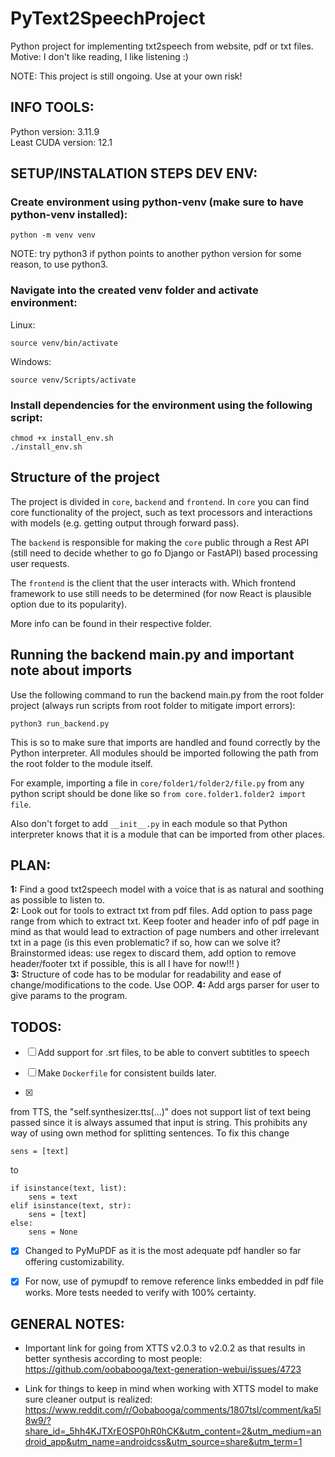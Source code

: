 # PyText2SpeechProject
Python project for implementing txt2speech from website, pdf or txt files. Motive: I don't like reading, I like listening :)

NOTE: This project is still ongoing. Use at your own risk!

## INFO TOOLS:  

Python version: 3.11.9  
Least CUDA version: 12.1   
 
## SETUP/INSTALATION STEPS DEV ENV:    

### Create environment using python-venv (make sure to have python-venv installed):
```
python -m venv venv
```

NOTE: try python3 if python points to another python version for some reason, to use python3.

### Navigate into the created venv folder and activate environment:
Linux:  
```
source venv/bin/activate
```

Windows:
```
source venv/Scripts/activate
```

### Install dependencies for the environment using the following script:
```
chmod +x install_env.sh
./install_env.sh
```

## Structure of the project  
The project is divided in `core`, `backend` and `frontend`. In `core` you can find core functionality of the project, such as text processors and interactions with models (e.g. getting output through forward pass).  

The `backend` is responsible for making the `core` public through a Rest API (still need to decide whether to go fo Django or FastAPI) based processing user requests.  

The `frontend` is the client that the user interacts with. Which frontend framework to use still needs to be determined (for now React is plausible option due to its popularity). 

More info can be found in their respective folder.

## Running the backend main.py and important note about imports  
Use the following command to run the backend main.py from the root folder project (always run scripts from root folder to mitigate import errors):
```
python3 run_backend.py
```  

This is so to make sure that imports are handled and found correctly by the Python interpreter. All modules should be imported following the path from the root folder to the module itself.  

For example, importing a file in `core/folder1/folder2/file.py` from any python script should be done like so `from core.folder1.folder2 import file`.  

Also don't forget to add `__init__.py` in each module so that Python interpreter knows that it is a module that can be imported from other places.

## PLAN:  
**1:** Find a good txt2speech model with a voice that is as natural and soothing as possible to listen to.  
**2:** Look out for tools to extract txt from pdf files. Add option to pass page range from which to extract txt. Keep footer and header info of pdf page in mind as that would lead to extraction of page numbers and other irrelevant txt in a page (is this even problematic? if so, how can we solve it? Brainstormed ideas: use regex to discard them, add option to remove header/footer txt if possible, this is all I have for now!!! )  
**3:** Structure of code has to be modular for readability and ease of change/modifications to the code. Use OOP. 
**4:** Add args parser for user to give params to the program.

## TODOS:  

- [ ] Add support for .srt files, to be able to convert subtitles to speech 

- [ ] Make `Dockerfile` for consistent builds later. 
 
- [x]  
from TTS, the "self.synthesizer.tts(...)" does not support list of text being passed since it is always assumed that input is string. This prohibits any way of using
own method for splitting sentences. To fix this change 
```
sens = [text]
```
to
```
if isinstance(text, list):
    sens = text
elif isinstance(text, str):
    sens = [text]
else: 
    sens = None
```

- [x] Changed to PyMuPDF as it is the most adequate pdf handler so far offering customizability.

- [x] For now, use of pymupdf to remove reference links embedded in pdf file works. More tests needed to verify with 100% certainty.

## GENERAL NOTES:

- Important link for going from XTTS v2.0.3 to v2.0.2 as that results in better synthesis according to most people: https://github.com/oobabooga/text-generation-webui/issues/4723

- Link for things to keep in mind when working with XTTS model to make sure cleaner output is realized: https://www.reddit.com/r/Oobabooga/comments/1807tsl/comment/ka5l8w9/?share_id=_5hh4KJTXrEOSP0hR0hCK&utm_content=2&utm_medium=android_app&utm_name=androidcss&utm_source=share&utm_term=1
